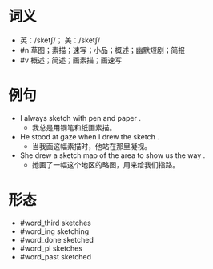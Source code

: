 # 词义
- 英：/sketʃ/； 美：/sketʃ/
- #n 草图；素描；速写；小品；概述；幽默短剧；简报
- #v 概述；简述；画素描；画速写
# 例句
- I always sketch with pen and paper .
	- 我总是用钢笔和纸画素描。
- He stood at gaze when I drew the sketch .
	- 当我画这幅素描时，他站在那里凝视。
- She drew a sketch map of the area to show us the way .
	- 她画了一幅这个地区的略图，用来给我们指路。
# 形态
- #word_third sketches
- #word_ing sketching
- #word_done sketched
- #word_pl sketches
- #word_past sketched
